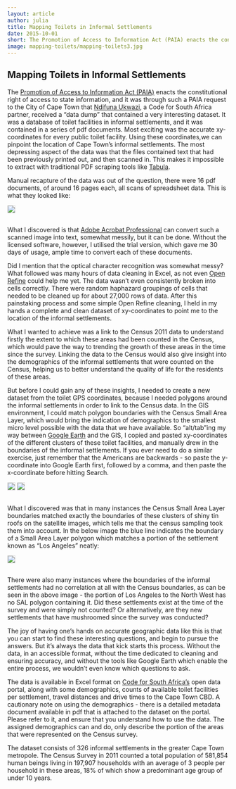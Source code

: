 ```yaml
---
layout: article
author: julia
title: Mapping Toilets in Informal Settlements
date: 2015-10-01
short: The Promotion of Access to Information Act (PAIA) enacts the constitutional right of access to state information, and it was through such a PAIA request to the City of Cape Town that Ndifuna Ukwazi, a Code for South Africa partner, received a “data dump” that contained a very interesting dataset.
image: mapping-toilets/mapping-toilets3.jpg
---
```


## Mapping Toilets in Informal Settlements

The [Promotion of Access to Information Act (PAIA)](http://www.dirco.gov.za/) enacts the constitutional right of access to state information, and it was through such a PAIA request to the City of Cape Town that [Ndifuna Ukwazi](http://nu.org.za/), a Code for South Africa partner, received a “data dump” that contained a very interesting dataset. It was a database of toilet facilities in informal settlements, and it was contained in a series of pdf documents. Most exciting was the accurate xy-coordinates for every public toilet facility. Using these coordinates,we can pinpoint the location of Cape Town’s informal settlements. The most depressing aspect of the data was that the files contained text that had been previously printed out, and then scanned in. This makes it impossible to extract with traditional PDF scraping tools like [Tabula](https://tabula.technology/).

Manual recapture of the data was out of the question, there were 16 pdf documents, of around 16 pages each, all scans of spreadsheet data. This is what they looked like:

<img style="margin-bottom: 15px; border: 1px solid #ddd;" src="{{ site.baseurl }}/img/articles/mapping-toilets/mapping-toilets1.png"/>

What I discovered is that [Adobe Acrobat Professional](https://acrobat.adobe.com/us/en/acrobat/acrobat-pro.html) can convert such a scanned image into text, somewhat messily, but it can be done. Without the licensed software, however, I utilised the trial version, which gave me 30 days of usage, ample time to convert each of these documents.

Did I mention that the optical character recognition was somewhat messy? What followed was many hours of data cleaning in Excel, as not even [Open Refine](http://openrefine.org/) could help me yet. The data wasn’t even consistently broken into cells correctly. There were random haphazard groupings of cells that needed to be cleaned up for about 27,000 rows of data. After this painstaking process and some simple Open Refine cleaning, I held in my hands a complete and clean dataset of xy-coordinates to point me to the location of the informal settlements.

What I wanted to achieve was a link to the Census 2011 data to understand firstly the extent to which these areas had been counted in the Census, which would pave the way to trending the growth of these areas in the time since the survey. Linking the data to the Census would also give insight into the demographics of the informal settlements that were counted on the Census, helping us to better understand the quality of life for the residents of these areas.

But before I could gain any of these insights, I needed to create a new dataset from the toilet GPS coordinates, because I needed polygons around the informal settlements in order to link to the Census data. In the GIS environment, I could match polygon boundaries with the Census Small Area Layer, which would bring the indication of demographics to the smallest micro level possible with the data that we have available. So “alt/tab”ing my way between [Google Earth](https://www.google.com/earth/) and the GIS, I copied and pasted xy-coordinates of the different clusters of these toilet facilities, and manually drew in the boundaries of the informal settlements. If you ever need to do a similar exercise, just remember that the Americans are backwards - so paste the y-coordinate into Google Earth first, followed by a comma, and then paste the x-coordinate before hitting Search.

<img style="margin-bottom: 15px; border: 1px solid #ddd;" src="{{ site.baseurl }}/img/articles/mapping-toilets/mapping-toilets2.png"/>

<img style="margin-bottom: 15px; border: 1px solid #ddd;" src="{{ site.baseurl }}/img/articles/mapping-toilets/mapping-toilets3.jpg"/>

What I discovered was that in many instances the Census Small Area Layer boundaries matched exactly the boundaries of these clusters of shiny tin roofs on the satellite images, which tells me that the census sampling took them into account. In the below image the blue line indicates the boundary of a Small Area Layer polygon which matches a portion of the settlement known as “Los Angeles” neatly:

<img style="margin-bottom: 15px; border: 1px solid #ddd;" src="{{ site.baseurl }}/img/articles/mapping-toilets/mapping-toilets4.jpg"/>

There were also many instances where the boundaries of the informal settlements had no correlation at all with the Census boundaries, as can be seen in the above image - the portion of Los Angeles to the North West has no SAL polygon containing it. Did these settlements exist at the time of the survey and were simply not counted? Or alternatively, are they new settlements that have mushroomed since the survey was conducted?

The joy of having one’s hands on accurate geographic data like this is that you can start to find these interesting questions, and begin to pursue the answers. But it’s always the data that kick starts this process. Without the data, in an accessible format, without the time dedicated to cleaning and ensuring accuracy, and without the tools like Google Earth which enable the entire process, we wouldn’t even know which questions to ask.

The data is available in Excel format on [Code for South Africa’s](https://data.code4sa.org/) open data portal, along with some demographics, counts of available toilet facilities per settlement, travel distances and drive times to the Cape Town CBD. A cautionary note on using the demographics - there is a detailed metadata document available in pdf that is attached to the dataset on the portal. Please refer to it, and ensure that you understand how to use the data. The assigned demographics can and do, only describe the portion of the areas that were represented on the Census survey.

The dataset consists of 326 informal settlements in the greater Cape Town metropole. The Census Survey in 2011 counted a total population of 581,854 human beings living in 197,907 households with an average of 3 people per household in these areas, 18% of which show a predominant age group of under 10 years.
